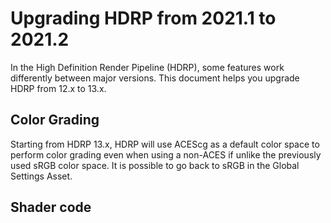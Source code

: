 # Upgrading HDRP from 2021.1 to 2021.2

In the High Definition Render Pipeline (HDRP), some features work differently between major versions. This document helps you upgrade HDRP from 12.x to 13.x.

## Color Grading

Starting from HDRP 13.x, HDRP will use ACEScg as a default color space to perform color grading even when using a non-ACES  if  unlike the previously used sRGB color space.  It is possible to go back to sRGB in the Global Settings Asset.

## Shader code

